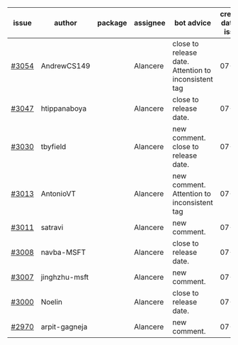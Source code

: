 | issue | author | package | assignee | bot advice | created date of issue | target release date | date from target |
| ------ | ------ | ------ | ------ | ------ | ------ | ------ | :-----: |
| [#3054](https://github.com/Azure/sdk-release-request/issues/3054) | AndrewCS149 |  | Alancere | close to release date.  Attention to inconsistent tag | 07-29 | 08-02 | 0 |
| [#3047](https://github.com/Azure/sdk-release-request/issues/3047) | htippanaboya |  | Alancere | close to release date.  | 07-27 | 08-03 | 1 |
| [#3030](https://github.com/Azure/sdk-release-request/issues/3030) | tbyfield |  | Alancere | new comment. close to release date.  | 07-21 | 08-03 | 1 |
| [#3013](https://github.com/Azure/sdk-release-request/issues/3013) | AntonioVT |  | Alancere | new comment. Attention to inconsistent tag | 07-19 | 07-22 |  |
| [#3011](https://github.com/Azure/sdk-release-request/issues/3011) | satravi |  | Alancere | new comment. | 07-19 | 07-27 |  |
| [#3008](https://github.com/Azure/sdk-release-request/issues/3008) | navba-MSFT |  | Alancere | close to release date.  | 07-19 | 08-02 | 0 |
| [#3007](https://github.com/Azure/sdk-release-request/issues/3007) | jinghzhu-msft |  | Alancere | new comment. | 07-19 | 08-08 |  |
| [#3000](https://github.com/Azure/sdk-release-request/issues/3000) | Noelin |  | Alancere | close to release date.  | 07-14 | 08-01 | 0 |
| [#2970](https://github.com/Azure/sdk-release-request/issues/2970) | arpit-gagneja |  | Alancere | new comment. | 07-04 | 09-30 |  |
